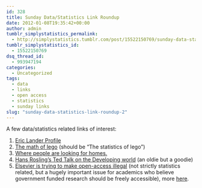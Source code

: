 ```yaml
---
id: 328
title: Sunday Data/Statistics Link Roundup
date: 2012-01-08T19:35:42+00:00
author: admin
tumblr_simplystatistics_permalink:
  - http://simplystatistics.tumblr.com/post/15522150769/sunday-data-statistics-link-roundup
tumblr_simplystatistics_id:
  - 15522150769
dsq_thread_id:
  - 993947194
categories:
  - Uncategorized
tags:
  - data
  - links
  - open access
  - statistics
  - sunday links
slug: "sunday-data-statistics-link-roundup-2"
---
```

A few data/statistics related links of interest:

  1. <a href="http://www.nytimes.com/2012/01/03/science/broad-institute-director-finds-power-in-numbers.html?ref=science" target="_blank">Eric Lander Profile</a>
  2. <a href="http://www.wired.com/wiredscience/2012/01/the-mathematics-of-lego/" target="_blank">The math of lego</a> (should be &#8220;The statistics of lego&#8221;)
  3. <a href="http://flowingdata.com/2012/01/06/where-people-are-looking-for-homes/" target="_blank">Where people are looking for homes.</a>
  4. <a href="http://www.ted.com/talks/hans_rosling_shows_the_best_stats_you_ve_ever_seen.html" target="_blank">Hans Rosling&#8217;s Ted Talk on the Developing world</a> (an oldie but a goodie)
  5. <a href="http://www.michaeleisen.org/blog/?p=807" target="_blank">Elsevier is trying to make open-access illegal</a> (not strictly statistics related, but a hugely important issue for academics who believe government funded research should be freely accessible), more <a href="http://www.michaeleisen.org/blog/?p=837" target="_blank">here</a>. 
